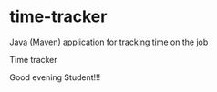 # time-tracker
Java (Maven) application for tracking time on the job

Time tracker

Good evening Student!!!
